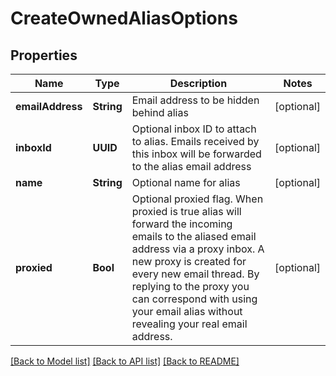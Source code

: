 # CreateOwnedAliasOptions

## Properties
Name | Type | Description | Notes
------------ | ------------- | ------------- | -------------
**emailAddress** | **String** | Email address to be hidden behind alias | [optional] 
**inboxId** | **UUID** | Optional inbox ID to attach to alias. Emails received by this inbox will be forwarded to the alias email address | [optional] 
**name** | **String** | Optional name for alias | [optional] 
**proxied** | **Bool** | Optional proxied flag. When proxied is true alias will forward the incoming emails to the aliased email address via a proxy inbox. A new proxy is created for every new email thread. By replying to the proxy you can correspond with using your email alias without revealing your real email address. | [optional] 

[[Back to Model list]](../README.md#documentation-for-models) [[Back to API list]](../README.md#documentation-for-api-endpoints) [[Back to README]](../README.md)


